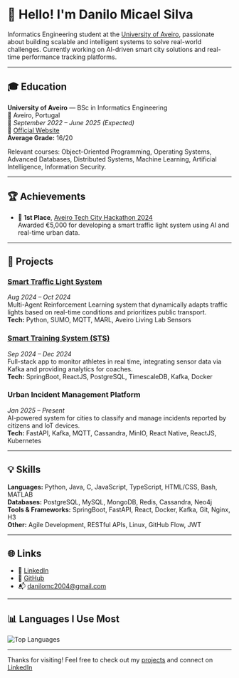 # 👋 Hello! I'm Danilo Micael Silva

Informatics Engineering student at the [University of Aveiro](https://www.ua.pt/), passionate about building scalable and intelligent systems to solve real-world challenges. Currently working on AI-driven smart city solutions and real-time performance tracking platforms.

---

## 🎓 Education

**University of Aveiro** — BSc in Informatics Engineering  
📍 Aveiro, Portugal  
📅 *September 2022 – June 2025 (Expected)*  
🔗 [Official Website](https://www.ua.pt/)  
**Average Grade:** 16/20  

Relevant courses: Object-Oriented Programming, Operating Systems, Advanced Databases, Distributed Systems, Machine Learning, Artificial Intelligence, Information Security.

---

## 🏆 Achievements

- 🥇 **1st Place**, [Aveiro Tech City Hackathon 2024](https://1drv.ms/b/c/f86bc7a6066a21a7/EbB2FZBDIj1EqtOp3iKH6eIBTysZZIN-dx1JFhKPAQHmHg?e=p1Gjhl)  
  Awarded €5,000 for developing a smart traffic light system using AI and real-time urban data.

---

## 💼 Projects

### [Smart Traffic Light System](https://github.com/DaniloMicael/SmartTLS)
*Aug 2024 – Oct 2024*  
Multi-Agent Reinforcement Learning system that dynamically adapts traffic lights based on real-time conditions and prioritizes public transport.  
**Tech:** Python, SUMO, MQTT, MARL, Aveiro Living Lab Sensors  

### [Smart Training System (STS)](https://github.com/DaniloMicael/Smart-Training-System)
*Sep 2024 – Dec 2024*  
Full-stack app to monitor athletes in real time, integrating sensor data via Kafka and providing analytics for coaches.  
**Tech:** SpringBoot, ReactJS, PostgreSQL, TimescaleDB, Kafka, Docker  

### Urban Incident Management Platform
*Jan 2025 – Present*  
AI-powered system for cities to classify and manage incidents reported by citizens and IoT devices.  
**Tech:** FastAPI, Kafka, MQTT, Cassandra, MinIO, React Native, ReactJS, Kubernetes  

---

## 💡 Skills

**Languages:** Python, Java, C, JavaScript, TypeScript, HTML/CSS, Bash, MATLAB  
**Databases:** PostgreSQL, MySQL, MongoDB, Redis, Cassandra, Neo4j  
**Tools & Frameworks:** SpringBoot, FastAPI, React, Docker, Kafka, Git, Nginx, H3  
**Other:** Agile Development, RESTful APIs, Linux, GitHub Flow, JWT  

---

## 🌐 Links

- 🔗 [LinkedIn](https://www.linkedin.com/in/danilomgs/)  
- 🔗 [GitHub](https://github.com/DaniloMicael)  
- 📬 danilomc2004@gmail.com  

---

## 📊 Languages I Use Most

![Top Languages](https://github-readme-stats.vercel.app/api/top-langs/?username=DaniloMicael&layout=compact&theme=default)

---

Thanks for visiting! Feel free to check out my [projects](https://github.com/DaniloMicael) and connect on [LinkedIn](https://www.linkedin.com/in/danilomgs/)
